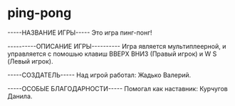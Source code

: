 # ping-pong
-----НАЗВАНИЕ ИГРЫ-----
Это игра пинг-понг!


----------ОПИСАНИЕ ИГРЫ----------
Игра является мультиплеерной, и управляется с помошью клавиш ВВЕРХ ВНИЗ (Правый игрок) и W S (Левый игрок).


-----СОЗДАТЕЛЬ-----
Над игрой работал: Жадько Валерий.


-----ОСОБЫЕ БЛАГОДАРНОСТИ-----
Помогал как наставник: Курчугов Данила.
